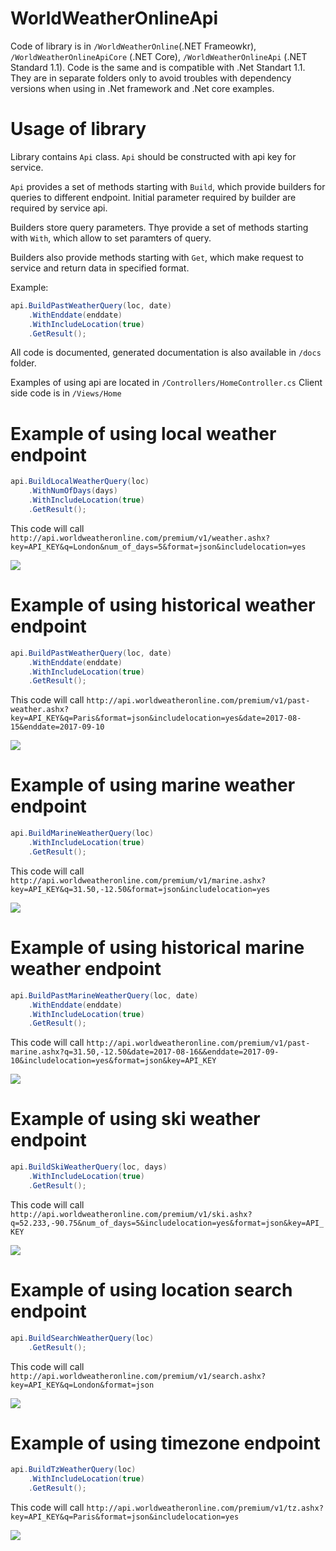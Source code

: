 # WorldWeatherOnlineApi
Code of library is in `/WorldWeatherOnline`(.NET Frameowkr), `/WorldWeatherOnlineApiCore` (.NET Core), `/WorldWeatherOnlineApi` (.NET Standard 1.1). Code is the same and is compatible with .Net Standart 1.1. They are in separate folders only to avoid troubles with dependency versions when using in .Net framework and .Net core examples.

# Usage of library

Library contains `Api` class. `Api` should be constructed with api key for service.

`Api` provides a set of methods starting with `Build`, which provide builders for  queries to different endpoint. Initial parameter required by builder are required by service api.

Builders store query parameters. Thye provide a set of methods starting with `With`, which allow to set paramters of query.

Builders also provide methods starting with `Get`, which make request to service and return data in specified format.

Example:
```c#
api.BuildPastWeatherQuery(loc, date)
    .WithEnddate(enddate)
    .WithIncludeLocation(true)
    .GetResult();
```

All code is documented, generated documentation is also available in `/docs` folder.

Examples of using api are located in `/Controllers/HomeController.cs` Client side code is in `/Views/Home`

# Example of using local weather endpoint
```c#
api.BuildLocalWeatherQuery(loc)
    .WithNumOfDays(days)
    .WithIncludeLocation(true)
    .GetResult();

```
This code will call `http://api.worldweatheronline.com/premium/v1/weather.ashx?key=API_KEY&q=London&num_of_days=5&format=json&includelocation=yes`

<img src="/imgs/6bb62d46-899d-4342-8121-d5cc1c5e4504.png">

# Example of using historical weather endpoint
```c#
api.BuildPastWeatherQuery(loc, date)
    .WithEnddate(enddate)
    .WithIncludeLocation(true)
    .GetResult();
```
This code will call `http://api.worldweatheronline.com/premium/v1/past-weather.ashx?key=API_KEY&q=Paris&format=json&includelocation=yes&date=2017-08-15&enddate=2017-09-10`

<img src="/imgs/5fc0749e-cf4b-4d38-a8d3-1382fc80ee9b.png">

# Example of using marine weather endpoint
```c#
api.BuildMarineWeatherQuery(loc)
    .WithIncludeLocation(true)
    .GetResult();
```
This code will call `http://api.worldweatheronline.com/premium/v1/marine.ashx?key=API_KEY&q=31.50,-12.50&format=json&includelocation=yes`

<img src="/imgs/c3313244-78fd-41d9-9d68-c58de78efc77.png">

# Example of using historical marine weather endpoint
```c#
api.BuildPastMarineWeatherQuery(loc, date)
    .WithEnddate(enddate)
    .WithIncludeLocation(true)
    .GetResult();
```
This code will call `http://api.worldweatheronline.com/premium/v1/past-marine.ashx?q=31.50,-12.50&date=2017-08-16&&enddate=2017-09-10&includelocation=yes&format=json&key=API_KEY`

<img src="/imgs/508a882d-ce34-406f-867c-186bcde53ce6.png">

# Example of using ski weather endpoint
```c#
api.BuildSkiWeatherQuery(loc, days)
    .WithIncludeLocation(true)
    .GetResult();
```
This code will call `http://api.worldweatheronline.com/premium/v1/ski.ashx?q=52.233,-90.75&num_of_days=5&includelocation=yes&format=json&key=API_KEY`

<img src="/imgs/a77621fc-a6c3-4283-b460-5a548f527fc2.png">

# Example of using location search endpoint
```c#
api.BuildSearchWeatherQuery(loc)
    .GetResult(); 
```
This code will call `http://api.worldweatheronline.com/premium/v1/search.ashx?key=API_KEY&q=London&format=json`

<img src="/imgs/51d7f61b-0b85-491f-ba8b-3be2ecce5027.png">

# Example of using timezone endpoint
```c#
api.BuildTzWeatherQuery(loc)
    .WithIncludeLocation(true)
    .GetResult();
```
This code will call `http://api.worldweatheronline.com/premium/v1/tz.ashx?key=API_KEY&q=Paris&format=json&includelocation=yes`

<img src="/imgs/c4ea705d-fe93-4419-a3e5-97c7b207d39f.png">
